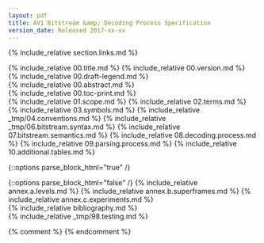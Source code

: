 ```yaml
---
layout: pdf
title: AV1 Bitstream &amp; Decoding Process Specification
version_date: Released 2017-xx-xx
---
```


{% include_relative section.links.md %}
<div id="frontmatter">
  <div id="cover" markdown="1">
  {% include_relative 00.title.md %}
  {% include_relative 00.version.md %}
  </div>
  <div id="draft-legend" class="alert alert-danger" markdown="1">
  {% include_relative 00.draft-legend.md %}
  </div>
  <div id="abstract" markdown="1">
  {% include_relative 00.abstract.md %}
  </div>
  <div id="toc" markdown="1">
  {% include_relative 00.toc-print.md %}
  </div>
</div>
<div style="counter-reset: page"></div>
{% include_relative 01.scope.md %}
{% include_relative 02.terms.md %}
{% include_relative 03.symbols.md %}
{% include_relative _tmp/04.conventions.md %}
{% include_relative _tmp/06.bitstream.syntax.md %}
{% include_relative 07.bitstream.semantics.md %}
{% include_relative 08.decoding.process.md %}
{% include_relative 09.parsing.process.md %}
{% include_relative 10.additional.tables.md %}

{::options parse_block_html="true" /}
<div class="annex">
{::options parse_block_html="false" /}
{% include_relative annex.a.levels.md %}
{% include_relative annex.b.superframes.md %}
{% include_relative annex.c.experiments.md %}
</div>

<div id="biblio" markdown="1">
{% include_relative bibliography.md %}
</div>
{% include_relative _tmp/98.testing.md %}

{% comment %}
{% endcomment %}
